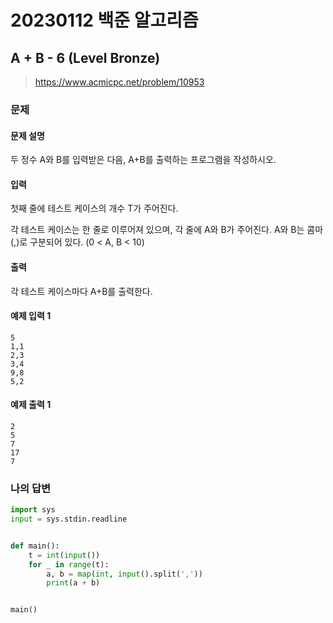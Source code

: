 # 20230112 백준 알고리즘

## A + B - 6 (Level Bronze)
> https://www.acmicpc.net/problem/10953

### 문제
#### 문제 설명
두 정수 A와 B를 입력받은 다음, A+B를 출력하는 프로그램을 작성하시오.

#### 입력
첫째 줄에 테스트 케이스의 개수 T가 주어진다.

각 테스트 케이스는 한 줄로 이루어져 있으며, 각 줄에 A와 B가 주어진다. A와 B는 콤마(,)로 구분되어 있다. (0 < A, B < 10)

#### 출력
각 테스트 케이스마다 A+B를 출력한다.

#### 예제 입력 1
```
5
1,1
2,3
3,4
9,8
5,2
```

#### 예제 출력 1
```
2
5
7
17
7
```

### 나의 답변
```python
import sys
input = sys.stdin.readline


def main():
    t = int(input())
    for _ in range(t):
        a, b = map(int, input().split(','))
        print(a + b)


main()
```
